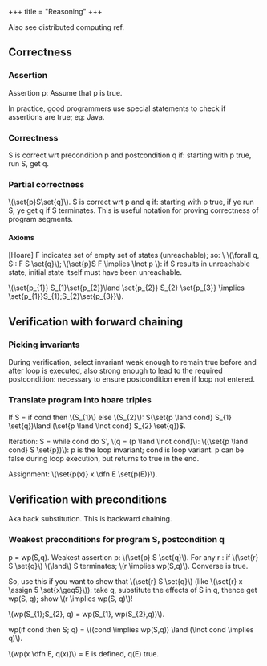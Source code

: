 +++
title = "Reasoning"
+++

Also see distributed computing ref.

## Correctness
### Assertion
Assertion p: Assume that p is true.

In practice, good programmers use special statements to check if assertions are true; eg: Java.

### Correctness
S is correct wrt precondition p and postcondition q if: starting with p true, run S, get q.

### Partial correctness
\\(\set{p}S\set{q}\\). S is correct wrt p and q if: starting with p true, if ye run S, ye get q if S terminates. This is useful notation for proving correctness of program segments.

#### Axioms
[Hoare] F indicates set of empty set of states (unreachable); so: \\
\\(\forall q, S:: F S \set{q}\\); \\(\set{p}S F \implies \lnot p \\): if S results in unreachable state, initial state itself must have been unreachable.

\\(\set{p_{1}} S_{1}\set{p_{2}}\land \set{p_{2}} S_{2} \set{p_{3}} \implies \set{p_{1}}S_{1};S_{2}\set{p_{3}}\\).

## Verification with forward chaining
### Picking invariants
During verification, select invariant weak enough to remain true before and after loop is executed, also strong enough to lead to the required postcondition: necessary to ensure postcondition even if loop not entered.

### Translate program into hoare triples
If S = if cond then \\(S_{1}\\) else \\(S_{2}\\): $(\set{p \land cond} S_{1} \set{q})\land (\set{p \land 
 \lnot cond} S_{2} \set{q})$.

Iteration: S = while cond do S', \\(q = (p \land \lnot cond)\\): \\((\set{p \land cond} S \set{p})\\): p is the loop invariant; cond is loop variant. p can be false during loop execution, but returns to true in the end.

Assignment: \\(\set{p(x)} x \dfn E \set{p(E)}\\).


## Verification with preconditions
Aka back substitution. This is backward chaining.

### Weakest preconditions for program S, postcondition q
p = wp(S,q). Weakest assertion p: \\(\set{p} S \set{q}\\). For any r : if \\(\set{r} S \set{q}\\) \\(\land\\) S terminates; \\(r \implies wp(S,q)\\). Converse is true.

So, use this if you want to show that \\(\set{r} S \set{q}\\) (like \\(\set{r} x \assign 5 \set{x\geq5}\\)): take q, substitute the effects of S in q, thence get wp(S, q); show \\(r \implies wp(S, q)\\)!

\\(wp(S_{1};S_{2}, q) = wp(S_{1}, wp(S_{2},q))\\).

wp(if cond then S; q) = \\((cond \implies wp(S,q)) \land (\lnot cond \implies q)\\).

\\(wp(x \dfn E, q(x))\\) = E is defined, q(E) true.
